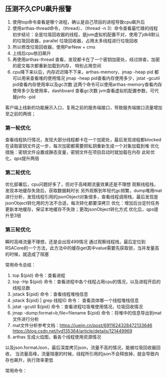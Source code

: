 ## 压测不久CPU飙升报警
1. 使用top命令查看是哪个进程，确认是自己项目的进程导致cpu飙升后
2. 使用arthas-thread命令，（thread）、（thread -n 3）命令查看最忙碌的线程 </br>
初步结论：全是垃圾回收器的线程，是jvm虚拟机配置不对，使用了jdk8默认的垃圾回收器，parallel 垃圾回收器，占用太多线程进行垃圾回收
3. 所以修改垃圾回收器，使用ParNew + cms
4. 上线后cpu依旧飙升
5. 再使用arthas-thread 查看，发现都卡在了一个密钥加密处，经过排查，加密的密文每次都重新加载到内存，
特别占用空间
6. cpu降下来以后，内存迟迟降不下来，arthas-memory、jmap -heap pid 都可以用来查看堆的使用情况
   jmap -heap pid查看内存使用多少，jstat -gcutil pid查看内存使用率以及gc次数
   这两个命令可以使用arthas-memory查看内存使用多少及使用率，dashboard 查看gc次数
   jvm查看虚拟机配置参数，可代替jinfo -pid


客户端上线新的功能展示入口，复用之前的服务端接口，导致服务端接口流量增加至之前的两倍；
### 第一轮优化
查看线程执行情况，发现大部分线程都卡在一个加密处，最后发现进程都blocked在读取密钥文件这一步，每次加密都需要把私钥重新生成一个对象加载到堆
优化措施：密钥文件设置成静态变量，密钥文件在项目启动时就加载在内存
此轮优化，qps提升两倍
### 第二轮优化
优化部署后，cpu问题好多了，但对于高峰期流量效果还是不理想
观察线程栈，发现本地缓存失效后，获取数据耗时长
另外观察到年轻代gc频繁，dump堆用mat进行分析，发现线程引用的jsonObject对象很多，查看线程调用栈，最后发现是jsonObject转化用的方法不合适，每次转化都要深拷贝
优化：增加后台定时任务更新本地缓存，保证本地缓存不失效；更改jsonObject转化方式
优化后，qps提升至3倍
### 第三轮优化
瞬时高峰流量不理想，还是会出现499情况
通过观察线程栈，最后定位到RSACore的一个方法，此方法中的缓存get其中value需要先获取锁，当并发量高的时候，就造成了阻塞
      
常用命令总结：
1. top ${pid} 命令：查看进程
2. top -Hp ${pid} 命令：查看进程中各个线程占用cpu的情况，以及进程开启的线程总数
3. jstack ${pid} 命令：查看线程堆栈信息
4. jstack ${pid} | grep 线程ID 命令： 查看具体哪一个线程堆栈信息
5. jstat -gcutil ${pid} 命令：查看进程垃圾堆使用情况，垃圾回收情况
6. jmap -dump:format=b,file=filename ${pid} 命令：将堆中的信息导出到mat文件进行分析
7. mat文件分析参考文档：https://juejin.cn/post/6911624328472133646
   https://blog.csdn.net/lyd135364/article/details/121449969
8. arthas 生成火焰图，看各个线程使用资源情况

以及json.formatJson，最后深度拷贝json，流量不高的情况，能被垃圾回收器回收，
当流量高峰，流量阻塞的时候，线程所引用的json不会释放掉，就会导致内存也飙升，执行效率更低




常用命令：



